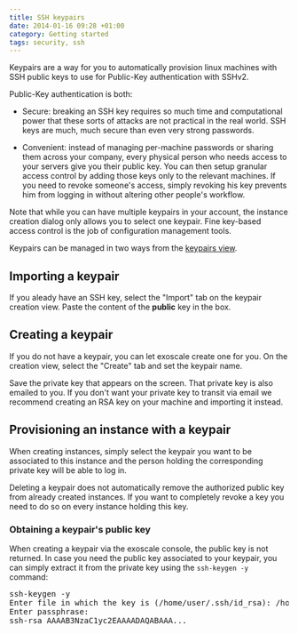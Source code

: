 ```yaml
---
title: SSH keypairs
date: 2014-01-16 09:28 +01:00
category: Getting started
tags: security, ssh
---
```

Keypairs are a way for you to automatically provision linux machines with SSH
public keys to use for Public-Key authentication with SSHv2.

Public-Key authentication is both:

* Secure: breaking an SSH key requires so much time and computational power
  that these sorts of attacks are not practical in the real world. SSH keys
  are much, much secure than even very strong passwords.

* Convenient: instead of managing per-machine passwords or sharing them across
  your company, every physical person who needs access to your servers give
  you their public key. You can then setup granular access control by adding
  those keys only to the relevant machines. If you need to revoke someone's
  access, simply revoking his key prevents him from logging in without
  altering other people's workflow.

Note that while you can have multiple keypairs in your account, the
instance creation dialog only allows you to select one keypair. Fine key-based
access control is the job of configuration management tools.

Keypairs can be managed in two ways from the [keypairs view](/keypairs).

## Importing a keypair

If you aleady have an SSH key, select the "Import" tab on the keypair creation
view. Paste the content of the **public** key in the box.

## Creating a keypair

If you do not have a keypair, you can let exoscale create one for you. On the
creation view, select the "Create" tab and set the keypair name.

Save the private key that appears on the screen. That private key is also
emailed to you. If you don't want your private key to transit via email we
recommend creating an RSA key on your machine and importing it instead.

## Provisioning an instance with a keypair

When creating instances, simply select the keypair you want to be associated
to this instance and the person holding the corresponding private key will be
able to log in.

Deleting a keypair does not automatically remove the authorized public key
from already created instances. If you want to completely revoke a key you
need to do so on every instance holding this key.

### Obtaining a keypair's public key

When creating a keypair via the exoscale console, the public key is not
returned. In case you need the public key associated to your keypair, you can
simply extract it from the private key using the `ssh-keygen -y` command:

<pre>
ssh-keygen -y
Enter file in which the key is (/home/user/.ssh/id_rsa): /home/user/exoscale-keypair
Enter passphrase:
ssh-rsa AAAAB3NzaC1yc2EAAAADAQABAAA...
</pre>
